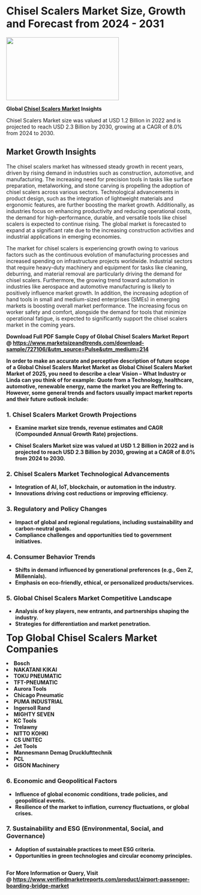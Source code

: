 <H1>Chisel Scalers Market Size, Growth and Forecast from 2024 - 2031</H1><img class="aligncenter size-medium wp-image-584254" src="https://thirdeyenews.in/wp-content/uploads/2024/09/Global-Market-Research-300x168.jpeg" alt="" width="300" height="168" /><p><strong>Global&nbsp;<a href="https://www.marketsizeandtrends.com/download-sample/727106/&amp;utm_source=Pulse&amp;utm_medium=214">Chisel Scalers Market</a> Insights</strong></p><p>Chisel Scalers Market size was valued at USD 1.2 Billion in 2022 and is projected to reach USD 2.3 Billion by 2030, growing at a CAGR of 8.0% from 2024 to 2030.</p><p><h2>Market Growth Insights</h2> <p>The chisel scalers market has witnessed steady growth in recent years, driven by rising demand in industries such as construction, automotive, and manufacturing. The increasing need for precision tools in tasks like surface preparation, metalworking, and stone carving is propelling the adoption of chisel scalers across various sectors. Technological advancements in product design, such as the integration of lightweight materials and ergonomic features, are further boosting the market growth. Additionally, as industries focus on enhancing productivity and reducing operational costs, the demand for high-performance, durable, and versatile tools like chisel scalers is expected to continue rising. The global market is forecasted to expand at a significant rate due to the increasing construction activities and industrial applications in emerging economies.</p> <p><strong></strong></p> <p>The market for chisel scalers is experiencing growth owing to various factors such as the continuous evolution of manufacturing processes and increased spending on infrastructure projects worldwide. Industrial sectors that require heavy-duty machinery and equipment for tasks like cleaning, deburring, and material removal are particularly driving the demand for chisel scalers. Furthermore, the growing trend toward automation in industries like aerospace and automotive manufacturing is likely to positively influence market growth. In addition, the increasing adoption of hand tools in small and medium-sized enterprises (SMEs) in emerging markets is boosting overall market performance. The increasing focus on worker safety and comfort, alongside the demand for tools that minimize operational fatigue, is expected to significantly support the chisel scalers market in the coming years. <p><strong></p><p><span class=""><strong>Download Full PDF Sample Copy of Global Chisel Scalers Market Report</strong> @ <a href="https://www.marketsizeandtrends.com/download-sample/727106/&amp;utm_source=Pulse&amp;utm_medium=214" target="_blank">https://www.marketsizeandtrends.com/download-sample/727106/&amp;utm_source=Pulse&amp;utm_medium=214</a></span></p><p>In order to make an accurate and perceptive description of future scope of a Global&nbsp;Chisel Scalers Market Market as Global&nbsp;Chisel Scalers Market Market of 2025, you need to describe a clear Vision &ndash; What Industry or Linda can you think of for example: Quote from a Technology, healthcare, automotive, renewable energy, name the market you are Reffering to. However, some general trends and factors usually impact market reports and their future outlook include:</p><h3>1.&nbsp;<strong>Chisel Scalers Market Growth Projections</strong></h3><ul><li>Examine market size trends, revenue estimates and CAGR (Compounded Annual Growth Rate) projections.</li><li><p>Chisel Scalers Market size was valued at USD 1.2 Billion in 2022 and is projected to reach USD 2.3 Billion by 2030, growing at a CAGR of 8.0% from 2024 to 2030.</p></li></ul><h3>2.&nbsp;<strong>Chisel Scalers Market Technological Advancements</strong></h3><ul><li>Integration of AI, IoT, blockchain, or automation in the industry.</li><li>Innovations driving cost reductions or improving efficiency.</li></ul><h3>3.&nbsp;<strong>Regulatory and Policy Changes</strong></h3><ul><li>Impact of global and regional regulations, including sustainability and carbon-neutral goals.</li><li>Compliance challenges and opportunities tied to government initiatives.</li></ul><h3>4.&nbsp;<strong>Consumer Behavior Trends</strong></h3><ul><li>Shifts in demand influenced by generational preferences (e.g., Gen Z, Millennials).</li><li>Emphasis on eco-friendly, ethical, or personalized products/services.</li></ul><h3>5.&nbsp;<strong>Global Chisel Scalers Market Competitive Landscape</strong></h3><ul><li>Analysis of key players, new entrants, and partnerships shaping the industry.</li><li>Strategies for differentiation and market penetration.</li></ul><p data-pm-slice="1 1 []"><span style="color: inherit; font-family: inherit; font-size: 25px;">Top Global Chisel Scalers Market Companies</span></p><div class="" data-test-id=""><p><li>Bosch</li><li> NAKATANI KIKAI</li><li> TOKU PNEUMATIC</li><li> TFT-PNEUMATIC</li><li> Aurora Tools</li><li> Chicago Pneumatic</li><li> PUMA INDUSTRIAL</li><li> Ingersoll Rand</li><li> MIGHTY SEVEN</li><li> KC Tools</li><li> Trelawny</li><li> NITTO KOHKI</li><li> CS UNITEC</li><li> Jet Tools</li><li> Mannesmann Demag Drucklufttechnik</li><li> PCL</li><li> GISON Machinery</li></p></div><h3>6.&nbsp;<strong>Economic and Geopolitical Factors</strong></h3><ul><li>Influence of global economic conditions, trade policies, and geopolitical events.</li><li>Resilience of the market to inflation, currency fluctuations, or global crises.</li></ul><h3>7.&nbsp;<strong>Sustainability and ESG (Environmental, Social, and Governance)</strong></h3><ul><li>Adoption of sustainable practices to meet ESG criteria.</li><li>Opportunities in green technologies and circular economy principles.</li></ul><h2><strong style="font-size: 14px;">For More Information or Query, Visit @&nbsp;</strong><a style="background-color: #ffffff; font-size: 14px;" href="https://www.marketsizeandtrends.com/report/chisel-scalers-market/" target="_blank">https://www.verifiedmarketreports.com/product/airport-passenger-boarding-bridge-market</a></h2>
